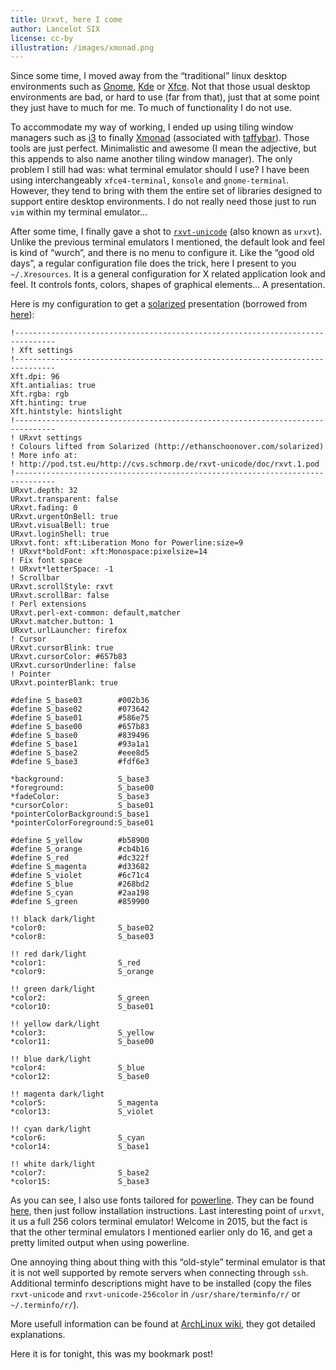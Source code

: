 ```yaml
---
title: Urxvt, here I come
author: Lancelot SIX
license: cc-by
illustration: /images/xmonad.png
---
```


Since some time, I moved away from the “traditional” linux desktop
environments such as [Gnome](http://gnome.org/),
[Kde](https://www.kde.org/) or [Xfce](http://www.xfce.org/).
Not that those usual desktop environments are bad, or hard to use
(far from that), just that at some point they just have to much for me.
To much of functionality I do not use.

To accommodate my way of working, I ended up using tiling window managers
such as [i3](http://i3wm.org/) to finally [Xmonad](http://xmonad.org/)
(associated with [taffybar](https://github.com/travitch/taffybar)).
Those tools are just perfect. Minimalistic and awesome (I mean the adjective,
but this appends to also name another tiling window manager). The only problem
I still had was: what terminal emulator should I use? I have been using
interchangeably `xfce4-terminal`, `konsole` and `gnome-terminal`. However,
they tend to bring with them the entire set of libraries designed to support
entire desktop environments. I do not really need those just to run `vim`
within my terminal emulator…

After some time, I finally gave a shot to
[`rxvt-unicode`](http://software.schmorp.de/pkg/rxvt-unicode.html) (also known
as `urxvt`). Unlike the previous terminal emulators I mentioned, the default
look and feel is kind of “wurch”, and there is no menu to configure it. Like
the “good old days”, a regular configuration file does the trick, here I present
to you `~/.Xresources`. It is a general configuration for X related application
look and feel. It controls fonts, colors, shapes of graphical elements… A
presentation.

Here is my configuration to get a [solarized](http://ethanschoonover.com/solarized)
presentation (borrowed from [here](https://github.com/solarized/xresources)):

```
!-------------------------------------------------------------------------------
! Xft settings
!-------------------------------------------------------------------------------
Xft.dpi: 96
Xft.antialias: true
Xft.rgba: rgb
Xft.hinting: true
Xft.hintstyle: hintslight
!-------------------------------------------------------------------------------
! URxvt settings
! Colours lifted from Solarized (http://ethanschoonover.com/solarized)
! More info at:
! http://pod.tst.eu/http://cvs.schmorp.de/rxvt-unicode/doc/rxvt.1.pod
!-------------------------------------------------------------------------------
URxvt.depth: 32
URxvt.transparent: false
URxvt.fading: 0
URxvt.urgentOnBell: true
URxvt.visualBell: true
URxvt.loginShell: true
URxvt.font: xft:Liberation Mono for Powerline:size=9
! URxvt*boldFont: xft:Monospace:pixelsize=14
! Fix font space
! URxvt*letterSpace: -1
! Scrollbar
URxvt.scrollStyle: rxvt
URxvt.scrollBar: false
! Perl extensions
URxvt.perl-ext-common: default,matcher
URxvt.matcher.button: 1
URxvt.urlLauncher: firefox
! Cursor
URxvt.cursorBlink: true
URxvt.cursorColor: #657b83
URxvt.cursorUnderline: false
! Pointer
URxvt.pointerBlank: true

#define S_base03        #002b36
#define S_base02        #073642
#define S_base01        #586e75
#define S_base00        #657b83
#define S_base0         #839496
#define S_base1         #93a1a1
#define S_base2         #eee8d5
#define S_base3         #fdf6e3

*background:            S_base3
*foreground:            S_base00
*fadeColor:             S_base3
*cursorColor:           S_base01
*pointerColorBackground:S_base1
*pointerColorForeground:S_base01

#define S_yellow        #b58900
#define S_orange        #cb4b16
#define S_red           #dc322f
#define S_magenta       #d33682
#define S_violet        #6c71c4
#define S_blue          #268bd2
#define S_cyan          #2aa198
#define S_green         #859900

!! black dark/light
*color0:                S_base02
*color8:                S_base03

!! red dark/light
*color1:                S_red
*color9:                S_orange

!! green dark/light
*color2:                S_green
*color10:               S_base01

!! yellow dark/light
*color3:                S_yellow
*color11:               S_base00

!! blue dark/light
*color4:                S_blue
*color12:               S_base0

!! magenta dark/light
*color5:                S_magenta
*color13:               S_violet

!! cyan dark/light
*color6:                S_cyan
*color14:               S_base1

!! white dark/light
*color7:                S_base2
*color15:               S_base3
```

As you can see, I also use fonts tailored for
[powerline](https://github.com/powerline/powerline). They can be found
[here](https://github.com/powerline/fonts), then just follow installation
instructions. Last interesting point of `urxvt`, it us a full 256 colors
terminal emulator! Welcome in 2015, but the fact is that the other terminal
emulators I mentioned earlier only do 16, and get a pretty limited output when
using powerline.

One annoying thing about thing with this “old-style” terminal emulator is that
it is not well supported by remote servers when connecting through `ssh`.
Additional terminfo descriptions might have to be installed (copy the files
`rxvt-unicode` and `rxvt-unicode-256color` in `/usr/share/terminfo/r/` or
`~/.terminfo/r/`).

More usefull information can be found at
[ArchLinux wiki](https://wiki.archlinux.org/index.php/Rxvt-unicode), they got
detailed explanations.

Here it is for tonight, this was my bookmark post!
